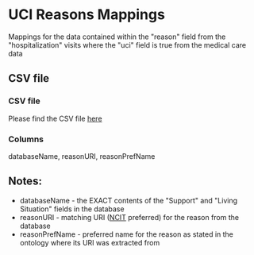 # UCI Reasons Mappings

Mappings for the data contained within the "reason" field from the "hospitalization" visits where the "uci" field is true from the medical care data 

## CSV file 

### CSV file
Please find the CSV file [here](../csv/uciReasons_mappings.csv)

### Columns

databaseName, reasonURI, reasonPrefName


## Notes:
  * databaseName - the EXACT contents of the "Support" and "Living Situation" fields in the database
  * reasonURI - matching URI ([NCIT](http://www.ontobee.org/ontology/NCIT) preferred) for the reason from the database
  * reasonPrefName - preferred name for the reason as stated in the ontology where its URI was extracted from
  